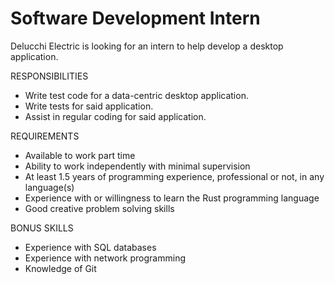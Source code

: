 # Software Development Intern

Delucchi Electric is looking for an intern to help develop a desktop application. 

RESPONSIBILITIES
* Write test code for a data-centric desktop application.
* Write tests for said application.
* Assist in regular coding for said application.

REQUIREMENTS
* Available to work part time
* Ability to work independently with minimal supervision
* At least 1.5 years of programming experience, professional or not, in any language(s)
* Experience with or willingness to learn the Rust programming language
* Good creative problem solving skills

BONUS SKILLS
* Experience with SQL databases
* Experience with network programming
* Knowledge of Git
